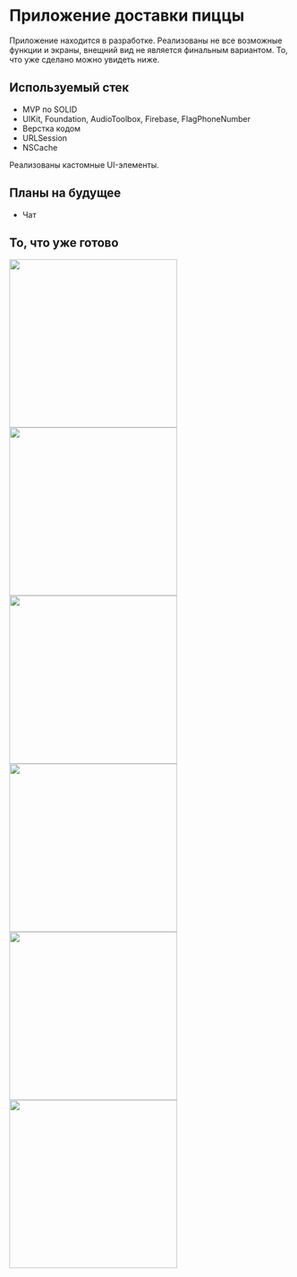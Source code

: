 # Приложение доставки пиццы
Приложение находится в разработке. Реализованы не все возможные функции и экраны, внещний вид не является финальным вариантом. То, что уже сделано можно увидеть ниже. 

## Используемый стек
* MVP по SOLID 
* UIKit, Foundation, AudioToolbox, Firebase, FlagPhoneNumber
* Верстка кодом
* URLSession
* NSCache

Реализованы кастомные UI-элементы. 

## Планы на будущее
* Чат 

## То, что уже готово
<div>
 <img src="https://user-images.githubusercontent.com/79770914/225754694-ede005cc-c57b-40e6-b86b-86b4d94f342e.png" height="300" align="center"/>
 <img src="https://user-images.githubusercontent.com/79770914/225755512-ec39cf0e-0e13-471c-beed-52e146e2943f.png" height="300" align="center"/>
 <img src="https://user-images.githubusercontent.com/79770914/225755732-0f54ed86-2bb4-451f-9087-b1c94f11dd62.png" height="300" align="center"/>
 <img src="https://user-images.githubusercontent.com/79770914/225754317-d6aafd7f-11ab-485c-8771-88c7a78115fd.png" height="300" align="center"/>
 <img src="https://user-images.githubusercontent.com/79770914/225754405-bc6c373e-91d6-4f53-8470-a9134b9f8e8e.png" height="300" align="center"/>
 <img src="https://user-images.githubusercontent.com/79770914/226983613-2b5efa2d-1ded-4054-8075-aa8e7298129e.jpg" height="300" align="center"/>
</div>

